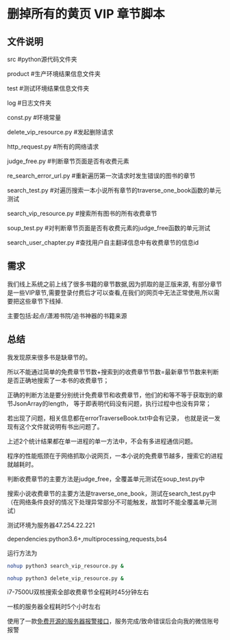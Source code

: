 # 删掉所有的黄页 VIP 章节脚本

## 文件说明

src #python源代码文件夹

product #生产环境结果信息文件夹

test #测试环境结果信息文件夹

log #日志文件夹

const.py    #环境常量

delete_vip_resource.py  #发起删除请求

http_request.py #所有的网络请求

judge_free.py   #判断章节页面是否有收费元素

re_search_error_url.py  #重新遍历第一次请求时发生错误的图书的章节

search_test.py  #对遍历搜索一本小说所有章节的traverse_one_book函数的单元测试

search_vip_resource.py  #搜索所有图书的所有收费章节

soup_test.py    #对判断章节页面是否有收费元素的judge_free函数的单元测试

search_user_chapter.py  #查找用户自主翻译信息中有收费章节的信息id

## 需求

我们线上系统之前上线了很多书籍的章节数据,因为抓取的是正版来源,
有部分章节是一些VIP章节,需要登录付费后才可以查看,在我们的网页中无法正常使用,所以需要把这些章节下线掉.

主要包括:起点/潇湘书院/追书神器的书籍来源

## 总结 

我发现原来很多书是缺章节的。

所以不能通过简单的免费章节节数+搜索到的收费章节节数=最新章节节数来判断是否正确地搜索了一本书的收费章节；

正确的判断方法是要分别统计免费章节和收费章节，他们的和等不等于获取到的章节JsonArray的length，
等于即表明代码没有问题，执行过程中也没有异常；

若出现了问题，相关信息都在errorTraverseBook.txt中会有记录，
也就是说一发现有这个文件就说明有书出问题了。

上述2个统计结果都在单一进程的单一方法中，不会有多进程通信问题。

程序的性能瓶颈在于网络抓取小说网页，一本小说的免费章节越多，搜索它的进程就越耗时。

判断收费章节的主要方法是judge_free，全覆盖单元测试在soup_test.py中

搜索小说收费章节的主要方法是traverse_one_book，测试在search_test.py中（在网络条件良好的情况下处理异常部分不可能触发，故暂时不能全覆盖单元测试）

测试环境为服务器47.254.22.221 

dependencies:python3.6+,multiprocessing,requests,bs4

运行方法为
```bash
nohup python3 search_vip_resource.py &
```
```bash
nohup python3 delete_vip_resource.py &
```

i7-7500U双核搜索全部收费章节全程耗时45分钟左右

一核的服务器全程耗时5个小时左右

使用了一款[免费开源的服务器报警接口](http://sc.ftqq.com/3.version)，服务完成/致命错误后会向我的微信账号报警
